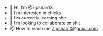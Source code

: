 - 👋 Hi, I’m @ZipshardX
- 👀 I’m interested in chicks
- 🌱 I’m currently learning shit
- 💞️ I’m looking to collaborate on shit
- 📫 How to reach me ZipshardX@gmail.com

<!---
ZipshardX/ZipshardX is a ✨ special ✨ repository because its `README.md` (this file) appears on your GitHub profile.
You can click the Preview link to take a look at your changes.
--->
